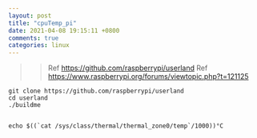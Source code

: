 ```yaml
---
layout: post
title: "cpuTemp_pi"
date: 2021-04-08 19:15:11 +0800
comments: true
categories: linux
---
```




>> Ref https://github.com/raspberrypi/userland
>> Ref https://www.raspberrypi.org/forums/viewtopic.php?t=121125
     
     

``` 
git clone https://github.com/raspberrypi/userland
cd userland
./buildme


echo $((`cat /sys/class/thermal/thermal_zone0/temp`/1000))°C
```

